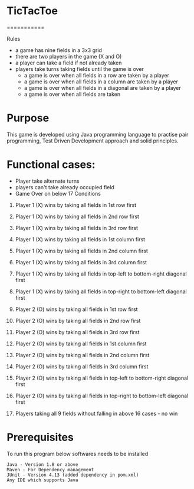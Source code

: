 # TicTacToe
===========

Rules
* a game has nine fields in a 3x3 grid
* there are two players in the game (X and O)
* a player can take a field if not already taken
* players take turns taking fields until the game is over
  * a game is over when all fields in a row are taken by a player
  * a game is over when all fields in a column are taken by a player
  * a game is over when all fields in a diagonal are taken by a player
  * a game is over when all fields are taken
  
# Purpose

  This game is developed using Java programming language to practise pair programming, Test Driven Development approach and solid principles.
 

# Functional cases:
- Player take alternate turns
-  players can't take already occupied field
-  Game Over on below 17 Conditions
  1) Player 1 (X) wins by taking all fields in 1st row first
  2) Player 1 (X) wins by taking all fields in 2nd row first
  3) Player 1 (X) wins by taking all fields in 3rd row first
  4) Player 1 (X) wins by taking all fields in 1st column first
  5) Player 1 (X) wins by taking all fields in 2nd column first
  6) Player 1 (X) wins by taking all fields in 3rd column first
  7) Player 1 (X) wins by taking all fields in top-left to bottom-right diagonal first
  8) Player 1 (X) wins by taking all fields in top-right to bottom-left diagonal first

  9) Player 2 (O) wins by taking all fields in 1st row first
  10) Player 2 (O) wins by taking all fields in 2nd row first
  11) Player 2 (O) wins by taking all fields in 3rd row first
  12) Player 2 (O) wins by taking all fields in 1st column first
  13) Player 2 (O) wins by taking all fields in 2nd column first
  14) Player 2 (O) wins by taking all fields in 3rd column first
  15) Player 2 (O) wins by taking all fields in top-left to bottom-right diagonal first
  16) Player 2 (O) wins by taking all fields in top-right to bottom-left diagonal first

  17) Players taking all 9 fields without falling in above 16 cases - no win


# Prerequisites
To run this program below softwares needs to be installed
```
Java - Version 1.8 or above
Maven - For Dependency management
JUnit - Version 4.13 (added dependency in pom.xml)
Any IDE which supports Java
```